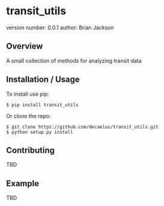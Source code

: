 transit_utils
===============================

version number: 0.0.1
author: Brian Jackson

Overview
--------

A small collection of methods for analyzing transit data

Installation / Usage
--------------------

To install use pip:

    $ pip install transit_utils


Or clone the repo:

    $ git clone https://github.com/decaelus/transit_utils.git
    $ python setup.py install
    
Contributing
------------

TBD

Example
-------

TBD